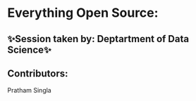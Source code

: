 # Everything Open Source:

## ✨Session taken by: Deptartment of Data Science✨

## Contributors:
Pratham Singla